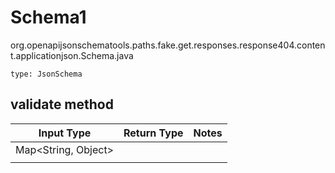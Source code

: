 # Schema1
org.openapijsonschematools.paths.fake.get.responses.response404.content.applicationjson.Schema.java
```
type: JsonSchema
```

## validate method
| Input Type | Return Type | Notes |
| ---------- | ----------- | ----- |
| Map<String, Object>
 |  | |
